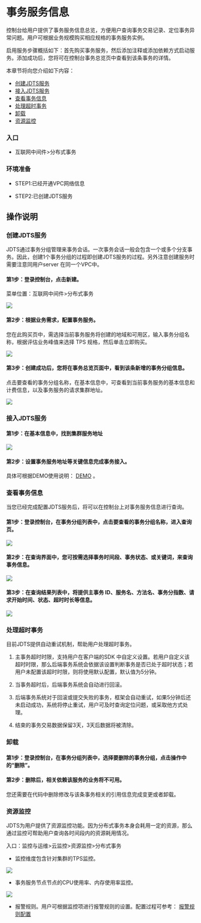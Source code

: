 #  事务服务信息

控制台给用户提供了事务服务信息总览，方便用户查询事务交易记录、定位事务异常问题。用户可根据业务规模购买相应规格的事务服务实例。

启用服务步骤概括如下：首先购买事务服务，然后添加注释或添加依赖方式启动服务。添加成功后，您将可在控制台事务总览页中查看到该条事务的详情。

本章节将向您介绍如下内容：

- [创建JDTS服务](instance-type-family#cjjdtsfw)
- [接入JDTS服务](instance-type-family#jrjdtsfw)
- [查看事务信息](instance-type-family#ckswxx)
- [处理超时事务](instance-type-family#clcssw)
- [卸载](instance-type-family#xz)
- [资源监控](instance-type-family#zyjk)


### 入口

-	互联网中间件>分布式事务

### 环境准备

- STEP1:已经开通VPC网络信息

-	STEP2:已创建JDTS服务

## 操作说明

<div id="cjjdtsfw"></div>

### 创建JDTS服务

JDTS通过事务分组管理来事务会话。一次事务会话一般会包含一个或多个分支事务。因此，创建1个事务分组的过程即创建JDTS服务的过程。另外注意创建服务时需要注意同用户server 在同一个VPC中。

#### 第1步：登录控制台，点击新建。

菜单位置：互联网中间件>分布式事务 

![](../../../../../image/Internet-Middleware/JD-Distributed-Transaction-Service/frontpage.png)
                   

#### 第2步：根据业务需求，配置事务服务。

您在此购买页中，需选择当前事务服务将创建的地域和可用区，输入事务分组名称，根据评估业务峰值来选择 TPS 规格，然后单击立即购买。
 
![](../../../../../image/Internet-Middleware/JD-Distributed-Transaction-Service/create.png)
 

#### 第3步：创建成功后，您将在事务总览页面中，看到该条新增的事务分组信息。

点击要查看的事务分组名称，在基本信息中，可查看到当前事务服务的基本信息和计费信息，以及事务服务的请求集群地址。
  
![](../../../../../image/Internet-Middleware/JD-Distributed-Transaction-Service/jbxx.png)
 	

<div id="jrjdtsfw"></div>

### 接入JDTS服务

#### 第1步：在基本信息中，找到集群服务地址
  
![](../../../../../image/Internet-Middleware/JD-Distributed-Transaction-Service/jbxx.png)
 	
 
#### 第2步：设置事务服务地址等关键信息完成事务接入。

具体可根据DEMO使用说明： [DEMO](../../Getting-Started/Basic-Example.md) 。



<div id="ckswxx"></div>

### 查看事务信息

当您已经完成配置JDTS服务后，将可以在控制台上对事务服务信息进行查询。

#### 第1步：登录控制台，在事务分组列表中，点击要查看的事务分组名称，进入查询页。
   
![](../../../../../image/Internet-Middleware/JD-Distributed-Transaction-Service/frontpage.png)
 	

#### 第2步：在查询界面中，您可按需选择事务时间段、事务状态、或关键词，来查询事务信息。
    
![](../../../../../image/Internet-Middleware/JD-Distributed-Transaction-Service/cx-1.png)
 	
#### 第3步：在查询结果列表中，将提供主事务 ID、服务名、方法名、事务分指数、请求开始时间、状态、超时时长等信息。
   
![](../../../../../image/Internet-Middleware/JD-Distributed-Transaction-Service/cx-2.png)
 	

<div id="clcssw"></div>

### 处理超时事务
目前JDTS提供自动重试机制，帮助用户处理超时事务。

1)	 主事务超时时限，支持用户在客户端的SDK 中自定义设置。若用户自定义该超时时限，那么后端事务系统会依据该设置判断事务是否已处于超时状态；若用户未配置该超时时限，则将使用默认配置，默认值为5分钟。

2)	 当事务超时后，后端事务系统会自动进行回滚。

3)	 后端事务系统对于回滚或提交失败的事务，框架会自动重试，如果5分钟后还未启动成功，系统将停止重试，用户可及时查询定位问题，或采取他方式处理。

4)	结束的事务交易数据保留3天，3天后数据将被清除。

<div id="xz"></div>

### 卸载

#### 第1步：登录控制台，在事务分组列表中，选择要删除的事务分组，点击操作中的“删除”。

#### 第2步：删除后，相关依赖该服务的业务将不可用。

您还需要在代码中删除修改与该条事务相关的引用信息完成变更或者卸载。


<div id="zyjk"></div>

### 资源监控

JDTS为用户提供了资源监控功能。因为分布式事务本身会耗用一定的资源，那么通过监控可帮助用户查询各时间段内的资源耗用情况。

入口：监控与运维>云监控>资源监控>分布式事务

- 监控维度包含针对集群的TPS监控。
    
![](../../../../../image/Internet-Middleware/JD-Distributed-Transaction-Service/jk1.png)
 	
- 事务服务节点节点的CPU使用率、内存使用率监控。
  
![](../../../../../image/Internet-Middleware/JD-Distributed-Transaction-Service/jk2.png)
 	

- 报警规则。用户可根据监控项进行报警规则的设置。配置过程可参考： [报警规则配置](../../../../Management/Monitoring/Operation-Guide/resource-monitoring/add-rule-in-batches.md) 


